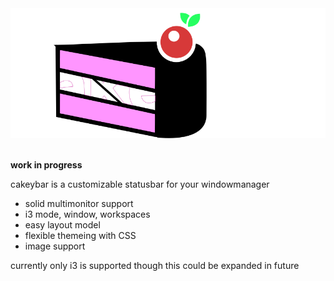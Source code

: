 <div align="center">
    <img src="docs/logo.svg" alt="mspaint">
    <br>
</div>
<br>

**work in progress**

cakeybar is a customizable statusbar for your windowmanager

* solid multimonitor support
* i3 mode, window, workspaces
* easy layout model
* flexible themeing with CSS
* image support

currently only i3 is supported though this could be expanded in future
